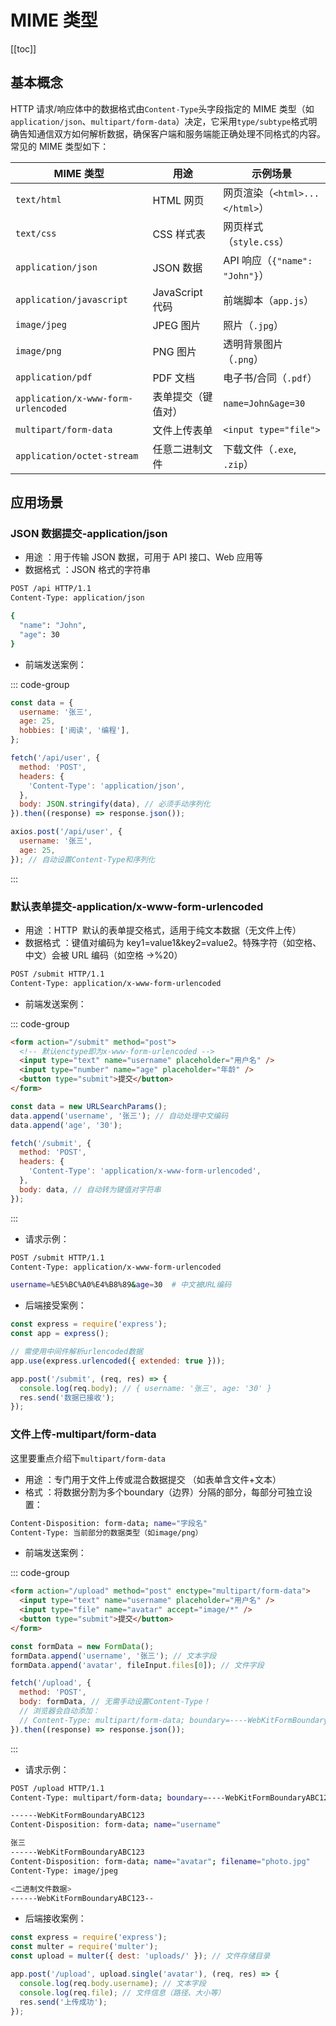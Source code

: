 # MIME 类型

[[toc]]

## 基本概念

HTTP 请求/响应体中的数据格式由`Content-Type`头字段指定的 MIME 类型（如`application/json`、`multipart/form-data`）决定，它采用`type/subtype`格式明确告知通信双方如何解析数据，确保客户端和服务端能正确处理不同格式的内容。常见的 MIME 类型如下：

| **MIME 类型**                       | **用途**           | **示例场景**                   |
| ----------------------------------- | ------------------ | ------------------------------ |
| `text/html`                         | HTML 网页          | 网页渲染（`<html>...</html>`） |
| `text/css`                          | CSS 样式表         | 网页样式（`style.css`）        |
| `application/json`                  | JSON 数据          | API 响应（`{"name": "John"}`） |
| `application/javascript`            | JavaScript 代码    | 前端脚本（`app.js`）           |
| `image/jpeg`                        | JPEG 图片          | 照片（`.jpg`）                 |
| `image/png`                         | PNG 图片           | 透明背景图片（`.png`）         |
| `application/pdf`                   | PDF 文档           | 电子书/合同（`.pdf`）          |
| `application/x-www-form-urlencoded` | 表单提交（键值对） | `name=John&age=30`             |
| `multipart/form-data`               | 文件上传表单       | `<input type="file">`          |
| `application/octet-stream`          | 任意二进制文件     | 下载文件（`.exe`, `.zip`）     |

## 应用场景

### JSON 数据提交-application/json

- 用途 ​：用于传输 JSON 数据，可用于 API 接口、Web 应用等
- 数据格式 ​：JSON 格式的字符串

```bash
POST /api HTTP/1.1
Content-Type: application/json

{
  "name": "John",
  "age": 30
}
```

- 前端发送案例：

::: code-group

```js [方法1：Fetch API]
const data = {
  username: '张三',
  age: 25,
  hobbies: ['阅读', '编程'],
};

fetch('/api/user', {
  method: 'POST',
  headers: {
    'Content-Type': 'application/json',
  },
  body: JSON.stringify(data), // 必须手动序列化
}).then((response) => response.json());
```

```js [方法2：Axios]
axios.post('/api/user', {
  username: '张三',
  age: 25,
}); // 自动设置Content-Type和序列化
```

:::

### 默认表单提交-application/x-www-form-urlencoded

- 用途 ​：HTTP ​ 默认的表单提交格式，适用于纯文本数据（无文件上传）
- 数据格式 ​：键值对编码为 key1=value1&key2=value2。特殊字符（如空格、中文）会被 URL 编码（如空格 →%20）

```bash
POST /submit HTTP/1.1
Content-Type: application/x-www-form-urlencoded

```

- 前端发送案例：

::: code-group

```html [方法1：原生HTML表单（默认行为）​]
<form action="/submit" method="post">
  <!-- 默认enctype即为x-www-form-urlencoded -->
  <input type="text" name="username" placeholder="用户名" />
  <input type="number" name="age" placeholder="年龄" />
  <button type="submit">提交</button>
</form>
```

```js [方法2：JavaScript（Fetch API）​]
const data = new URLSearchParams();
data.append('username', '张三'); // 自动处理中文编码
data.append('age', '30');

fetch('/submit', {
  method: 'POST',
  headers: {
    'Content-Type': 'application/x-www-form-urlencoded',
  },
  body: data, // 自动转为键值对字符串
});
```

:::

- 请求示例：

```bash
POST /submit HTTP/1.1
Content-Type: application/x-www-form-urlencoded

username=%E5%BC%A0%E4%B8%89&age=30  # 中文被URL编码
```

- 后端接受案例：

```js
const express = require('express');
const app = express();

// 需使用中间件解析urlencoded数据
app.use(express.urlencoded({ extended: true }));

app.post('/submit', (req, res) => {
  console.log(req.body); // { username: '张三', age: '30' }
  res.send('数据已接收');
});
```

### 文件上传-multipart/form-data

这里要重点介绍下`multipart/form-data`

- 用途 ​：专门用于文件上传或混合数据提交 ​（如表单含文件+文本）
- 格式 ​：将数据分割为多个 ​boundary（边界）分隔的部分，每部分可独立设置：

```bash
Content-Disposition: form-data; name="字段名"
Content-Type: 当前部分的数据类型（如image/png）
```

- 前端发送案例：

::: code-group

```html [方式一：原生HTML表单]
<form action="/upload" method="post" enctype="multipart/form-data">
  <input type="text" name="username" placeholder="用户名" />
  <input type="file" name="avatar" accept="image/*" />
  <button type="submit">提交</button>
</form>
```

```js [方式二：JavaScript（Fetch API）​]
const formData = new FormData();
formData.append('username', '张三'); // 文本字段
formData.append('avatar', fileInput.files[0]); // 文件字段

fetch('/upload', {
  method: 'POST',
  body: formData, // 无需手动设置Content-Type！
  // 浏览器会自动添加：
  // Content-Type: multipart/form-data; boundary=----WebKitFormBoundaryxxx
}).then((response) => response.json());
```

:::

- 请求示例：

```bash
POST /upload HTTP/1.1
Content-Type: multipart/form-data; boundary=----WebKitFormBoundaryABC123

------WebKitFormBoundaryABC123
Content-Disposition: form-data; name="username"

张三
------WebKitFormBoundaryABC123
Content-Disposition: form-data; name="avatar"; filename="photo.jpg"
Content-Type: image/jpeg

<二进制文件数据>
------WebKitFormBoundaryABC123--
```

- 后端接收案例：

```js
const express = require('express');
const multer = require('multer');
const upload = multer({ dest: 'uploads/' }); // 文件存储目录

app.post('/upload', upload.single('avatar'), (req, res) => {
  console.log(req.body.username); // 文本字段
  console.log(req.file); // 文件信息（路径、大小等）
  res.send('上传成功');
});
```
